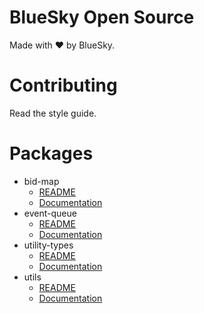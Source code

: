 # BlueSky Open Source

Made with ❤️ by BlueSky.

# Contributing

Read the style guide.

# Packages

- bid-map
  - [README](https://github.com/bluesky-llc/open-source/tree/main/packages/bid-map#readme)
  - [Documentation](https://bluesky-llc.github.io/open-source/modules/Bid_Map.html)
- event-queue
  - [README](https://github.com/bluesky-llc/open-source/tree/main/packages/event-queue#readme)
  - [Documentation](https://bluesky-llc.github.io/open-source/modules/Event_Queue.html)
- utility-types
  - [README](https://github.com/bluesky-llc/open-source/tree/main/packages/utility-types#readme)
  - [Documentation](https://bluesky-llc.github.io/open-source/modules/Utility_Types.html)
- utils
  - [README](https://github.com/bluesky-llc/open-source/tree/main/packages/utils#readme)
  - [Documentation](https://bluesky-llc.github.io/open-source/modules/Utils.html)
